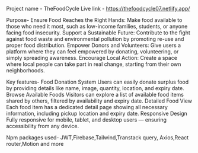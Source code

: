 Project name - TheFoodCycle
Live link - https://thefoodcycle07.netlify.app/


Purpose-
Ensure Food Reaches the Right Hands:
Make food available to those who need it most, such as low-income families, students, or anyone facing food insecurity.
Support a Sustainable Future:
Contribute to the fight against food waste and environmental pollution by promoting re-use and proper food distribution.
Empower Donors and Volunteers:
Give users a platform where they can feel empowered by donating, volunteering, or simply spreading awareness.
Encourage Local Action:
Create a space where local people can take part in real change, starting from their own neighborhoods.

Key features-
Food Donation System
Users can easily donate surplus food by providing details like name, image, quantity, location, and expiry date.
Browse Available Foods
Visitors can explore a list of available food items shared by others, filtered by availability and expiry date.
Detailed Food View
Each food item has a dedicated detail page showing all necessary information, including pickup location and expiry date.
Responsive Design
Fully responsive for mobile, tablet, and desktop users — ensuring accessibility from any device.

Npm packages used-
JWT,Firebase,Tailwind,Transtack query, Axios,React router,Motion and more


